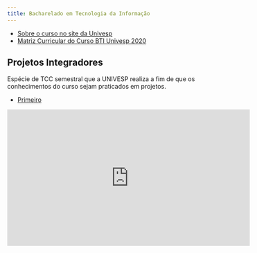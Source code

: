 ```yaml
---
title: Bacharelado em Tecnologia da Informação
---
```


- [Sobre o curso no site da Univesp](https://univesp.br/cursos/bacharel-em-tecnologia-da-informacao)
- [Matriz Curricular do Curso BTI Univesp 2020](https://drive.google.com/file/d/1sitBLgpysXqR9kZdLSbytPK36x7Y79Bf/view?usp=sharing)

## Projetos Integradores
Espécie de TCC semestral que a UNIVESP realiza a fim de que os conhecimentos do curso sejam praticados em projetos.

- [Primeiro](https://drive.google.com/file/d/1vydhgBVcLpImW85Vqx1ljNL3j622XQ04/view?usp=sharing)

<iframe width="560" height="315" align="center" src="https://www.youtube.com/embed/1w3yWTdFWds" title="YouTube video player" frameborder="0" allow="accelerometer; autoplay; clipboard-write; encrypted-media; gyroscope; picture-in-picture" allowfullscreen></iframe>
